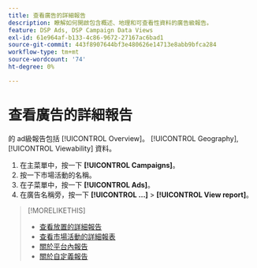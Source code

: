 ```yaml
---
title: 查看廣告的詳細報告
description: 瞭解如何開啟包含概述、地理和可查看性資料的廣告級報告。
feature: DSP Ads, DSP Campaign Data Views
exl-id: 61e964af-b133-4c86-9672-27167ac6bad1
source-git-commit: 443f8907644bf3e480626e14713e8abb9bfca284
workflow-type: tm+mt
source-wordcount: '74'
ht-degree: 0%

---
```


# 查看廣告的詳細報告

的 <!--legacy --> ad級報告包括 [!UICONTROL Overview]。 [!UICONTROL Geography], [!UICONTROL Viewability] 資料。

1. 在主菜單中，按一下 **[!UICONTROL Campaigns]**。
1. 按一下市場活動的名稱。
1. 在子菜單中，按一下 **[!UICONTROL Ads]**。
1. 在廣告名稱旁，按一下  **[!UICONTROL ...]** > **[!UICONTROL View report]**。

>[!MORELIKETHIS]
>
>* [查看放置的詳細報告](/help/dsp/campaign-management/placements/placement-view-report.md)
>* [查看市場活動的詳細報表](/help/dsp/campaign-management/campaigns/campaign-view-report.md)
>* [關於平台內報告](/help/dsp/campaign-management/reports/campaign-reports-about.md)
>* [關於自定義報告](/help/dsp/reports/report-about.md)

